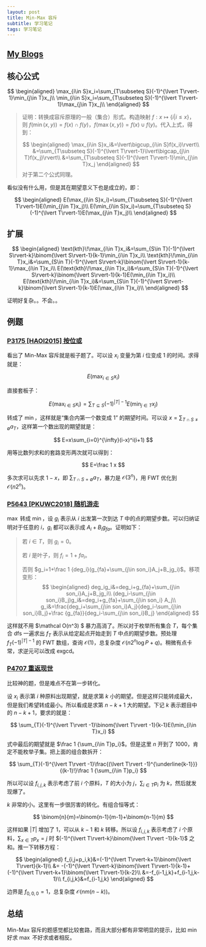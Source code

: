 ```yaml
---
layout: post
title: Min-Max 容斥
subtitle: 学习笔记
tags: 学习笔记
---
```


## [My Blogs](https://www.cnblogs.com/WrongAnswer90-home/p/18132144)

## 核心公式

$$
\begin{aligned}
\max_{i\in S}x_i=\sum_{T\subseteq S}(-1)^{\lvert T\rvert-1}\min_{j\in T}x_j\\
\min_{i\in S}x_i=\sum_{T\subseteq S}(-1)^{\lvert T\rvert-1}\max_{j\in T}x_j\\
\end{aligned}
$$

>证明：转换成容斥原理的一般（集合）形式。构造映射 $f:x \mapsto \{i|i\leq x\}$，则 $f(\min(x,y))=f(x)\cap f(y)$，$f(\max(x,y))=f(x)\cup f(y)$。代入上式，得到：
>
>$$
>\begin{aligned}
>\max_{i\in S}x_i&=\lvert\bigcup_{i\in S}f(x_i)\rvert\\
&=\sum_{T\subseteq S}(-1)^{\lvert T\rvert-1}\lvert\bigcap_{j\in T}f(x_j)\rvert\\
&=\sum_{T\subseteq S}(-1)^{\lvert T\rvert-1}\min_{j\in T}x_j
\end{aligned}
>$$
>对于第二个公式同理。

看似没有什么用，但是其在期望意义下也是成立的，即：

$$
\begin{aligned}
E(\max_{i\in S}x_i)=\sum_{T\subseteq S}(-1)^{\lvert T\rvert-1}E(\min_{j\in T}x_j)\\
E(\min_{i\in S}x_i)=\sum_{T\subseteq S}(-1)^{\lvert T\rvert-1}E(\max_{j\in T}x_j)\\
\end{aligned}
$$

## 扩展

$$
\begin{aligned}
\text{kth}\!\max_{i\in T}x_i&=\sum_{S\in T}(-1)^{\lvert S\rvert-k}\binom{\lvert S\rvert-1}{k-1}\min_{i\in T}x_i\\
\text{kth}\!\min_{i\in T}x_i&=\sum_{S\in T}(-1)^{\lvert S\rvert-k}\binom{\lvert S\rvert-1}{k-1}\max_{i\in T}x_i\\
E(\text{kth}\!\max_{i\in T}x_i)&=\sum_{S\in T}(-1)^{\lvert S\rvert-k}\binom{\lvert S\rvert-1}{k-1}E(\min_{i\in T}x_i)\\
E(\text{kth}\!\min_{i\in T}x_i)&=\sum_{S\in T}(-1)^{\lvert S\rvert-k}\binom{\lvert S\rvert-1}{k-1}E(\max_{i\in T}x_i)\\
\end{aligned}
$$

证明好复杂。。不会。。

## 例题

### [P3175 [HAOI2015] 按位或](https://www.luogu.com.cn/problem/P3175)

看出了 $\text{Min-Max}$ 容斥就是板子题了。可以设 $x_i$ 变量为第 $i$ 位变成 $1$ 的时间。求得就是：

$$E(\max_{i\in S}x_i)$$

直接套板子：

$$
E(\max_{i\in S}x_i)=\sum_{T\subseteq S}(-1)^{\lvert T\rvert-1}E(\min_{j\in T}x_j)
$$

转成了 $\min$，这样就是“集合内第一个数变成 $1$” 的期望时间。可以设 $x=\sum_{T\cap S\not=\emptyset}a_T$，这样第一个数出现的期望就是：

$$
E=x\sum_{i=0}^{\infty}(i-x)^i(i+1)
$$

用等比数列求和的套路变形两次就可以得到：

$$
E=\frac 1 x
$$

多次求可以先求 $1-x$，即 $\sum_{T\cap S=\emptyset}a_T$，暴力是 $\mathcal O(3^n)$，用 FWT 优化到 $\mathcal O(n2^n)$。

### [P5643 [PKUWC2018] 随机游走](https://www.luogu.com.cn/problem/P5643)

$\max$ 转成 $\min$，设 $g_i$ 表示从 $i$ 出发第一次到达 $T$ 中的点的期望步数。可以归纳证明对于任意的 $i$，$g_i$ 都可以表示成 $A_i+B_ig_{fa}$。证明如下：

>若 $i\in T$，则 $g_i=0$。
>
>若 $i$ 是叶子，则 $f_i=1+fa_i$。
>
>否则 $g_i=1+\frac 1 {deg_i}(g_{fa}+\sum_{j\in son_i}A_j+B_jg_i)$。移项变形：
>$$
>\begin{aligned}
>deg_ig_i&=deg_i+g_{fa}+\sum_{j\in son_i}A_j+B_jg_i\\
>(deg_i-\sum_{j\in son_i}B_j)g_i&=deg_i+g_{fa}+\sum_{j\in son_i} A_j\\
>g_i&=\frac{deg_i+\sum_{j\in son_i}A_j}{deg_i-\sum_{j\in son_i}B_j}+\frac {g_{fa}}{deg_i-\sum_{j\in son_i}B_j}
>\end{aligned}
>$$

这样就不用 $\mathcal O(n^3) $ 暴力高消了。所以对于枚举所有集合 $T$，每个集合 dfs 一遍求出 $f_T$ 表示从给定起点开始走到 $T$ 中点的期望步数。预处理 $f_T(-1)^{\lvert T\rvert-1}$ 的 FWT 数组，查询 $\mathcal O(1)$，总复杂度 $\mathcal O(n2^n\log P+q)$。稍微有点卡常，求逆元可以改成 $\text{exgcd}$。

### [P4707 重返现世](https://www.luogu.com.cn/problem/P4707)

比较神的题，但是难点不在第一步转化。

设 $x_i$ 表示第 $i$ 种原料出现期望，就是求第 $k$ 小的期望。但是这样只能转成最大，但是我们希望转成最小。所以看成是求第 $n-k+1$ 大的期望。下记 $k$ 表示题目中的 $n-k+1$，要求的就是：

$$
\sum_{T}(-1)^{\lvert T\rvert -1}\binom{\lvert T\rvert -1}{k-1}E(\min_{i\in T}x_i)
$$

式中最后的期望就是 $\frac 1 {\sum_{i\in T}p_i}$。但是这里 $n$ 开到了 $1000$，肯定不能枚举子集。把上面的组合数拆开：

$$
\sum_{T}(-1)^{\lvert T\rvert -1}\frac{(\lvert T\rvert -1)^{\underline{k-1}}}{(k-1)!}\frac 1 {\sum_{i\in T}p_i}
$$

所以可以设 $f_{i,j,k}$ 表示考虑了前 $i$ 个原料，$T$ 的大小为 $j$，$\sum_{i\in T} p_i$ 为 $k$，然后就发现爆了。

$k$ 非常的小。这里有一步很厉害的转化。有组合恒等式：

$$
\binom{n}{m}=\binom{n-1}{m-1}+\binom{n-1}{m}
$$

这样如果 $\lvert T\rvert$ 增加了 $1$，可以从 $k-1$ 和 $k$ 转移。所以设 $f_{i,j,k}$ 表示考虑了 $i$ 个原料，$\sum_{x\in T}p_x=j$ 时 $(-1)^{\lvert T\rvert-k}\binom{\lvert T\rvert -1}{k-1}$ 之和。推一下转移方程：

$$
\begin{aligned}
f_{i,j+p_i,k}&=(-1)^{\lvert T\rvert-k+1}\binom{\lvert T\rvert}{k-1}\\
&=
-(-1)^{\lvert T\rvert-k}\binom{\lvert T\rvert-1}{k-1}+(-1)^{\lvert T\rvert-k+1}\binom{\lvert T\rvert-1}{k-2}\\
&=-f_{i-1,j,k}+f_{i-1,j,k-1}\\
f_{i,j,k}&=f_{i-1,j,k}
\end{aligned}
$$

边界是 $f_{0,0,0}=1$，总复杂度 $\mathcal O(nm(n-k))$。

## 总结

$\text{Min-Max}$ 容斥的题感觉都比较套路，而且大部分都有非常明显的提示，比如 $\min$ 好求 $\max$ 不好求或者相反。